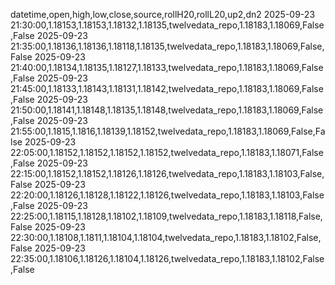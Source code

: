 datetime,open,high,low,close,source,rollH20,rollL20,up2,dn2
2025-09-23 21:30:00,1.18153,1.18153,1.18132,1.18135,twelvedata_repo,1.18183,1.18069,False,False
2025-09-23 21:35:00,1.18136,1.18136,1.18118,1.18135,twelvedata_repo,1.18183,1.18069,False,False
2025-09-23 21:40:00,1.18134,1.18135,1.18127,1.18133,twelvedata_repo,1.18183,1.18069,False,False
2025-09-23 21:45:00,1.18133,1.18143,1.18131,1.18142,twelvedata_repo,1.18183,1.18069,False,False
2025-09-23 21:50:00,1.18141,1.18148,1.18135,1.18148,twelvedata_repo,1.18183,1.18069,False,False
2025-09-23 21:55:00,1.1815,1.1816,1.18139,1.18152,twelvedata_repo,1.18183,1.18069,False,False
2025-09-23 22:05:00,1.18152,1.18152,1.18152,1.18152,twelvedata_repo,1.18183,1.18071,False,False
2025-09-23 22:15:00,1.18152,1.18152,1.18126,1.18126,twelvedata_repo,1.18183,1.18103,False,False
2025-09-23 22:20:00,1.18126,1.18128,1.18122,1.18126,twelvedata_repo,1.18183,1.18103,False,False
2025-09-23 22:25:00,1.18115,1.18128,1.18102,1.18109,twelvedata_repo,1.18183,1.18118,False,False
2025-09-23 22:30:00,1.18108,1.1811,1.18104,1.18104,twelvedata_repo,1.18183,1.18102,False,False
2025-09-23 22:35:00,1.18106,1.18126,1.18104,1.18126,twelvedata_repo,1.18183,1.18102,False,False
